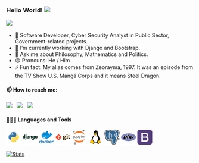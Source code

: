 ### Hello World!  <img src="https://github.com/sciencepal/sciencepal/blob/master/assets/Hi.gif" width="29px">
  ![](https://komarev.com/ghpvc/?username=tekoryu&label=Profile%20Visits&color=blue&style=for-the-badge)
  
  - 🔭 Software Developer, Cyber Security Analyst in Public Sector, Government-related projects.
  - 🌱 I’m currently working with Django and Bootstrap.
  - 💬 Ask me about Philosophy, Mathematics and Politics.
  - 😄 Pronouns: He / Him
  - ⚡ Fun fact: My alias comes from Zeorayma, 1997. It was an episode from the TV Show U.S. Mangá Corps and it means Steel Dragon.
  
  #### 📫 How to reach me:
  
 [<img src="https://github.com/sciencepal/sciencepal/blob/master/assets/discord-round.svg" width="3.5%"/>](https://discord.gg/tekoryu)  &nbsp; [<img src="https://img.icons8.com/color/48/000000/twitter.png" width="3.5%"/>](https://twitter.com/tekoryu)  &nbsp; [<img src="https://img.icons8.com/color/48/000000/linkedin.png" width="3.5%"/>](https://www.linkedin.com/in/anderson-monteiro-b53833a1/)  
  #### 👨🏻‍💻 Languages and Tools <br />
  <code><img height="40" src="https://raw.githubusercontent.com/github/explore/80688e429a7d4ef2fca1e82350fe8e3517d3494d/topics/python/python.png"></code>
  <code><img height="40" src="https://raw.githubusercontent.com/github/explore/80688e429a7d4ef2fca1e82350fe8e3517d3494d/topics/django/django.png"></code>
  <code><img height="40" src="https://raw.githubusercontent.com/github/explore/80688e429a7d4ef2fca1e82350fe8e3517d3494d/topics/docker/docker.png"></code>
  <code><img height="40" src="https://raw.githubusercontent.com/github/explore/80688e429a7d4ef2fca1e82350fe8e3517d3494d/topics/git/git.png"></code>
  <code><img height="40" src="https://raw.githubusercontent.com/github/explore/80688e429a7d4ef2fca1e82350fe8e3517d3494d/topics/jupyter-notebook/jupyter-notebook.png"></code>
  <code><img height="40" src="https://raw.githubusercontent.com/github/explore/80688e429a7d4ef2fca1e82350fe8e3517d3494d/topics/linux/linux.png"></code>
  <code><img height="40" src="https://raw.githubusercontent.com/github/explore/80688e429a7d4ef2fca1e82350fe8e3517d3494d/topics/postgresql/postgresql.png"></code>
  <code><img height="40" src="https://raw.githubusercontent.com/github/explore/80688e429a7d4ef2fca1e82350fe8e3517d3494d/topics/php/php.png"></code>
  <code><img height="40" src="https://raw.githubusercontent.com/github/explore/80688e429a7d4ef2fca1e82350fe8e3517d3494d/topics/bootstrap/bootstrap.png"></code>

  
  [![Stats](https://github-readme-stats.vercel.app/api?username=tekoryu&show_icons=true&theme=radical)](https://github-readme-stats.vercel.app/api?username=tekoryu&show_icons=true&theme=radical)&nbsp; &nbsp; &nbsp; &nbsp; &nbsp; &nbsp; &nbsp; &nbsp; &nbsp; &nbsp;
